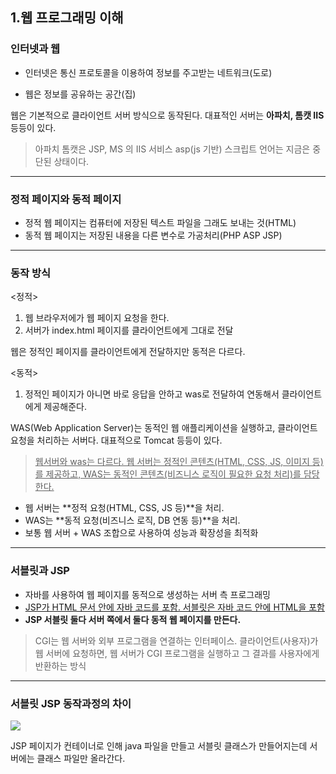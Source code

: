 ## 1.웹 프로그래밍 이해

### 인터넷과 웹

- 인터넷은 통신 프로토콜을 이용하여 정보를 주고받는 네트워크(도로)

- 웹은 정보를 공유하는 공간(집)

웹은 기본적으로 클라이언트 서버 방식으로 동작된다. 대표적인 서버는 **아파치, 톰캣 IIS** 등등이 있다.

>아파치 톰캣은 JSP, MS 의  IIS 서비스 asp(js 기반) 스크립트 언어는 지금은 중단된 상태이다.
---

### 정적 페이지와 동적 페이지

- 정적 웹 페이지는 컴퓨터에 저장된 텍스트 파일을 그래도 보내는 것(HTML)
- 동적 웹 페이지는 저장된 내용을 다른 변수로 가공처리(PHP ASP JSP)

---
### 동작 방식

<정적>

1. 웹 브라우저에가 웹 페이지 요청을 한다.
2. 서버가 index.html 페이지를 클라이언트에게 그대로 전달

웹은 정적인 페이지를 클라이언트에게 전달하지만 동적은 다르다.

<동적>
1. 정적인 페이지가 아니면 바로 응답을 안하고 was로 전달하여 연동해서 클라이언트에게 제공해준다.
   
WAS(Web Application Server)는 동적인 웹 애플리케이션을 실행하고, 클라이언트 요청을 처리하는 서버다. 대표적으로 Tomcat 등등이 있다. 

> <u>웹서버와 was는 다르다. 웹 서버는 정적인 콘텐츠(HTML, CSS, JS, 이미지 등)를 제공하고, WAS는 동적인 콘텐츠(비즈니스 로직이 필요한 요청 처리)를 담당한다. </u>

- 웹 서버는 **정적 요청(HTML, CSS, JS 등)**을 처리.
- WAS는 **동적 요청(비즈니스 로직, DB 연동 등)**을 처리.
- 보통 웹 서버 + WAS 조합으로 사용하여 성능과 확장성을 최적화

---
### 서블릿과 JSP
- 자바를 사용하여 웹 페이지를 동적으로 생성하는 서버 측 프로그래밍
- <u>JSP가 HTML 문서 안에 자바 코드를 포함. 서블릿은 자바 코드 안에 HTML을 포함</u>
- **JSP 서블릿 둘다 서버 쪽에서 둘다 동적 웹 페이지를 만든다.**

> CGI는 웹 서버와 외부 프로그램을 연결하는 인터페이스. 클라이언트(사용자)가 웹 서버에 요청하면, 웹 서버가 CGI 프로그램을 실행하고 그 결과를 사용자에게 반환하는 방식

---
### 서블릿 JSP 동작과정의 차이

![](https://velog.velcdn.com/images/bluepaper14/post/09bedb15-5937-4449-b9f9-39f970293c8b/image.png)

JSP 페이지가 컨테이너로 인해 java 파일을 만들고 서블릿 클래스가 만들어지는데 서버에는 클래스 파일만 올라간다.

